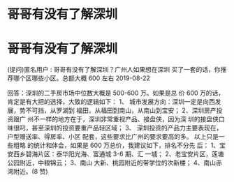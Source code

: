 # 哥哥有没有了解深圳

# 哥哥有没有了解深圳

(提问)匿名用户 : 哥哥有没有了解深圳？广州人如果想在深圳 买了一套的话，你推荐哪个区哪些小区。总额大概 600 左右 2019-08-22

回答：深圳的二手房市场中位数大概是 500-600 万。如果是总 价 600 万的话，肯定是有大把的选择，大致的逻辑如下： 1、 城市发展方向：深圳一定是向西发展，势不可挡，从罗湖到 福田，从福田到南山，从南山到宝安； 2、深圳房产投资跟广 州不一样的地方在于，深圳非常重视产品、接盘侠，因为深 圳的接盘侠口味很叼，甚至深圳的投资要重产品轻区域； 3、 深圳投资的产品力主要表现在，户型赠送率、得房率、小区 配套，这些要求比广州的要求要高的多。 以上只是一些粗略 的统计和体会，如果是 600 万总价，我建议如下，排名不分先 后： 1、宝安西乡碧海片区：泰华阳光海、富通城 3-6 期、汇 一城； 2、老宝安片区，莲塘公园附近，中粮锦云； 3、南山 大新、桃园附近的带学位的次新楼； 4、南山赤湾附近。(8 赞)